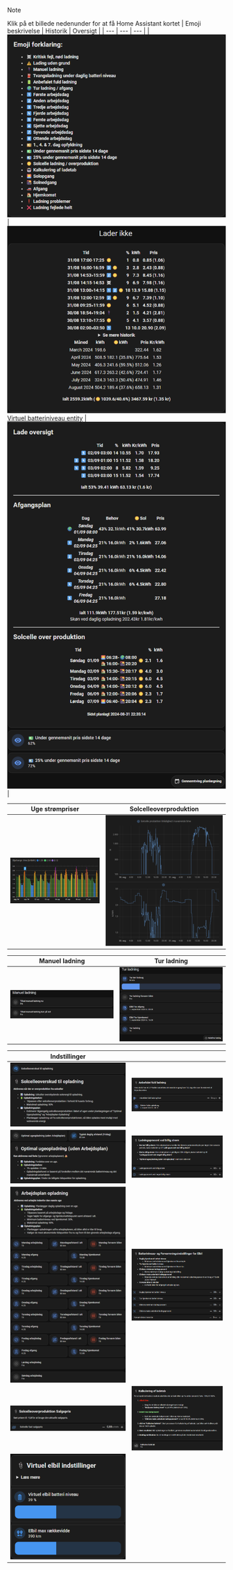 > [!Note]
> Klik på et billede nedenunder for at få Home Assistant kortet
> | Emoji beskrivelse | Historik | Oversigt |
> | --- | --- | --- |
> | [![Emoji beskrivelse](../images/emoji_description.png)](../cards/emoji_description.yaml) | [![Historik](../images/history.png)](../cards/history.yaml)<br>[Virtuel batteriniveau entity](../cards/history_emulated_battery.yaml) | [![Oversigt](../images/overview.png)](../cards/overview.yaml) |
>
> | Uge strømpriser | Solcelleoverproduktion |
> | --- | --- |
> | [![Uge strømpriser](../images/week_prices.png)](../cards/week_prices.yaml) | [![Solcelleoverproduktion](../images/solar_price_graf.png)](../cards/solar_price_graf.yaml) |
>
> | Manuel ladning | Tur ladning |
> | --- | --- |
> | [![Manuel](../images/manual.png)](../cards/manual.yaml) | [![Tur](../images/trip.png)](../cards/trip.yaml) |
>
> | Indstillinger |  |
> | --- | --- |
> | [![Indstillinger](../images/settings_solar_charging.png)](../cards/settings_solar_charging.yaml) | [![Indstillinger](../images/settings_fully_charged.png)](../cards/settings_fully_charged.yaml) |
> | [![Indstillinger](../images/settings_fill_up.png)](../cards/settings_fill_up.yaml) | [![Indstillinger](../images/settings_cheap_charging.png)](../cards/settings_cheap_charging.yaml) |
> | [![Indstillinger](../images/settings_workplan.png)](../cards/settings_workplan.yaml) | [![Indstillinger](../images/settings_battery_level_preheat.png)](../cards/settings_battery_level_preheat.yaml) |
> | [![Indstillinger](../images/settings_solar_sell_price.png)](../cards/settings_solar_sell_price.yaml) | [![Indstillinger](../images/settings_calculate_loss.png)](../cards/settings_calculate_loss.yaml) |
> | [![Indstillinger](../images/settings_emulated_ev_settings.png)](../cards/settings_emulated_ev_settings.yaml) |  |
